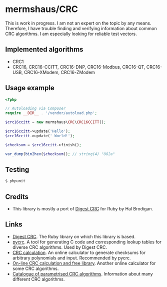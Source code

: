 # mermshaus/CRC

This is work in progress. I am not an expert on the topic by any means. Therefore, I have trouble finding and verifying information about common CRC algorithms. I am especially looking for reliable test vectors.

## Implemented algorithms

- CRC1
- CRC16, CRC16-CCITT, CRC16-DNP, CRC16-Modbus, CRC16-QT, CRC16-USB, CRC16-XModem, CRC16-ZModem

## Usage example

```PHP
<?php

// Autoloading via Composer
require __DIR__ . '/vendor/autoload.php';

$crc16ccitt = new mermshaus\CRC\CRC16CCITT();

$crc16ccitt->update('Hello');
$crc16ccitt->update(' World!');

$checksum = $crc16ccitt->finish();

var_dump(bin2hex($checksum)); // string(4) "882a"
```

## Testing

``` bash
$ phpunit
```

## Credits

- This library is mostly a port of [Digest CRC](https://github.com/postmodern/digest-crc) for Ruby by Hal Brodigan.

## Links

- [Digest CRC](https://github.com/postmodern/digest-crc). The Ruby library on which this library is based.
- [pycrc](https://github.com/tpircher/pycrc). A tool for generating C code and corresponding lookup tables for diverse CRC algorithms. Used by Digest CRC.
- [CRC calculation](http://www.zorc.breitbandkatze.de/crc.html). An online calculator to generate checksums for arbitrary polynomials and input. Recommended by pycrc.
- [On-line CRC calculation and free library](http://www.lammertbies.nl/comm/info/crc-calculation.html). Another online calculator for some CRC algorithms.
- [Catalogue of parametrised CRC algorithms](http://reveng.sourceforge.net/crc-catalogue/). Information about many different CRC algorithms.

